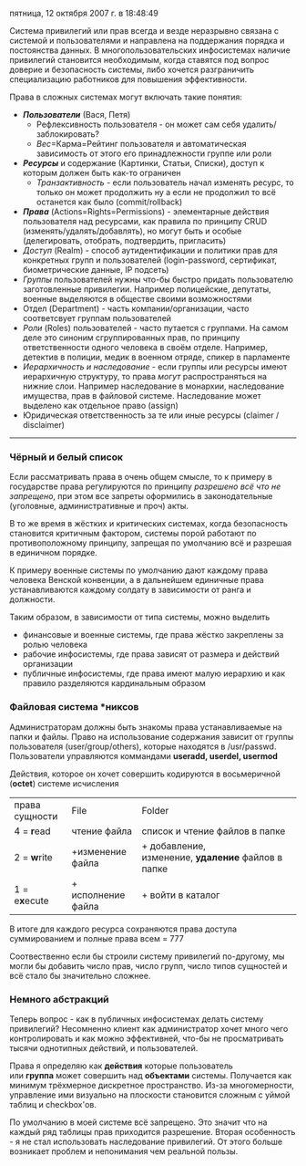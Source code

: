 пятница, 12 октября 2007 г. в 18:48:49

Система привилегий или прав всегда и везде неразрывно связана с системой и пользователями и направлена на поддержания порядка и постоянства данных. В многопользовательских инфосистемах наличие привилегий становится необходимым, когда ставятся под вопрос доверие и безопасность системы, либо хочется разграничить специализацию работников для повышения эффективности.

Права в сложных системах могут включать такие понятия:

- _**Пользователи**_ (Вася, Петя)
    - Рефлексивность пользователя - он может сам себя удалить/заблокировать?
    - _Вес_=Карма=Рейтинг пользователя и автоматическая зависимость от этого его принадлежности группе или роли
- _**Ресурсы**_ и содержание (Картинки, Статьи, Списки), доступ к которым должен быть как-то ограничен
    - _Транзактивность_ - если пользователь начал изменять ресурс, то только он может продолжить ну а если не продолжил то всё останется как было (commit/rollback)
- _**Права**_ (Actions=Rights=Permissions) - элементарные действия пользователя над ресурсами, как правила по принципу CRUD (изменять/удалять/добавлять), но могут быть и особые (делегировать, отобрать, подтвердить, пригласить)
- _Доступ_ (Realm) - способ аутидентификации и политики прав для конкретных групп и пользователей (login-password, сертификат, биометрические данные, IP подсеть)
- _Группы_ пользователей нужны что-бы быстро придать пользователю заготовленные привилегии. Например полицейские, депутаты, военные выделяются в обществе своими возможностями
- Отдел (Department) - часть компании/организации, часто соответсвует группам пользователей
- _Роли_ (Roles) пользователей - часто путается с группами. На самом деле это синоним сгруппированных прав, по принципу ответственности одного человека в своём отделе. Например, детектив в полиции, медик в военном отряде, спикер в парламенте
- _Иерархичность и наследование_ - если группы или ресурсы имеют иерархичную структуру, то права _могут_ распространяться на нижние слои. Например наследование в монархии, наследование имущества, прав в файловой системе. Наследование может выделено как отдельное право (assign)
- Юридическая ответственность за те или иные ресурсы (claimer / disclaimer)

---

### Чёрный и белый список

Если рассматривать права в очень общем смысле, то к примеру в государстве права регулируются по принципу _разрешено всё что не запрещено_, при этом все запреты оформились в законодательные (уголовные, административные и проч) акты.

В то же время в жёстких и критических системах, когда безопасность становится критичным фактором, системы порой работают по противоположному принципу, запрещая по умолчанию всё и разрешая в единичном порядке.

К примеру военные системы по умолчанию дают каждому права человека Венской конвенции, а в дальнейшем единичные права устанавливаются каждому солдату в зависимости от ранга и должности. 

Таким образом, в зависимости от типа системы, можно выделить

- финансовые и военные системы, где права жёстко закреплены за ролью человека
- рабочие инфосистемы, где права зависят от размера и действий организации
- публичные инфосистемы, где права имеют малую иерархию и как правило разделяются кардинальным образом

### Файловая система *никсов

Администраторам должны быть знакомы права устанавливаемые на папки и файлы. Право на использование содержания зависит от группы пользователя (user/group/others), которые находятся в /usr/passwd. Пользователи управляются коммандами **useradd, userdel, usermod**

Действия, которое он хочет совершить кодируются в восьмеричной (**octet**) системе исчисления

|   |   |   |
|---|---|---|
|права сущности|File|Folder|
|4 = **r**ead|чтение файла|список и чтение файлов в папке|
|2 = **w**rite|+изменение файла|+ добавление, изменение, **удаление** файлов в папке|
|1 = e**x**ecute|+ исполнение файла|+ войти в каталог|

В итоге для каждого ресурса сохраняются права доступа суммированием и полные права всем = 777

Соотвественно если бы строили систему привилегий по-другому, мы могли бы добавить число прав, число групп, число типов сущностей и всё стало бы значительно сложнее.

### Немного абстракций

Теперь вопрос - как в публичных инфосистемах делать систему привилегий? Несомненно клиент как администратор хочет много чего контролировать и как можно эффективней, что-бы не просматривать тысячи однотипных действий, и пользователей.

Права я определяю как **действия** которые пользователь или **группа** может совершить над **объектами** системы. Получается как минимум трёхмерное дискретное пространство. Из-за многомерности, управление ими визуально на плоскости становится сложным с уймой таблиц и checkbox'ов.

По умолчанию в моей системе всё запрещено. Это значит что на каждый ряд таблицы прав приходится разрешение. Вторая особенность - я не стал использовать наследование привилегий. От этого больше возникает проблем и непонимания чем реальной пользы.